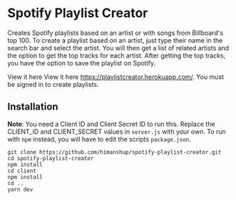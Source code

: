 # Spotify Playlist Creator

Creates Spotify playlists based on an artist or with songs from Billboard's top 100. To create a playlist based on an artist, just type their name in the search bar and select the artist. You will then get a list of related artists and the option to get the top tracks for each artist. After getting the top tracks, you have the option to save the playlist on Spotify.

View it here View it here https://playlistcreator.herokuapp.com/. You must be signed in to create playlists.

## Installation

**Note**: You need a Client ID and Client Secret ID to run this. Replace the CLIENT_ID and CLIENT_SECRET values in `server.js` with your own. To run with `npm` instead, you will have to edit the scripts `package.json`.

```
git clone https://github.com/himanshup/spotify-playlist-creator.git
cd spotify-playlist-creator
npm install
cd client
npm install
cd ..
yarn dev
```
